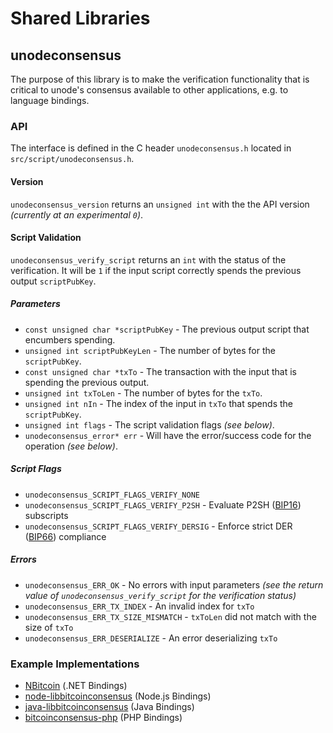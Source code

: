 Shared Libraries
================

## unodeconsensus

The purpose of this library is to make the verification functionality that is critical to unode's consensus available to other applications, e.g. to language bindings.

### API

The interface is defined in the C header `unodeconsensus.h` located in  `src/script/unodeconsensus.h`.

#### Version

`unodeconsensus_version` returns an `unsigned int` with the the API version *(currently at an experimental `0`)*.

#### Script Validation

`unodeconsensus_verify_script` returns an `int` with the status of the verification. It will be `1` if the input script correctly spends the previous output `scriptPubKey`.

##### Parameters
- `const unsigned char *scriptPubKey` - The previous output script that encumbers spending.
- `unsigned int scriptPubKeyLen` - The number of bytes for the `scriptPubKey`.
- `const unsigned char *txTo` - The transaction with the input that is spending the previous output.
- `unsigned int txToLen` - The number of bytes for the `txTo`.
- `unsigned int nIn` - The index of the input in `txTo` that spends the `scriptPubKey`.
- `unsigned int flags` - The script validation flags *(see below)*.
- `unodeconsensus_error* err` - Will have the error/success code for the operation *(see below)*.

##### Script Flags
- `unodeconsensus_SCRIPT_FLAGS_VERIFY_NONE`
- `unodeconsensus_SCRIPT_FLAGS_VERIFY_P2SH` - Evaluate P2SH ([BIP16](https://github.com/bitcoin/bips/blob/master/bip-0016.mediawiki)) subscripts
- `unodeconsensus_SCRIPT_FLAGS_VERIFY_DERSIG` - Enforce strict DER ([BIP66](https://github.com/bitcoin/bips/blob/master/bip-0066.mediawiki)) compliance

##### Errors
- `unodeconsensus_ERR_OK` - No errors with input parameters *(see the return value of `unodeconsensus_verify_script` for the verification status)*
- `unodeconsensus_ERR_TX_INDEX` - An invalid index for `txTo`
- `unodeconsensus_ERR_TX_SIZE_MISMATCH` - `txToLen` did not match with the size of `txTo`
- `unodeconsensus_ERR_DESERIALIZE` - An error deserializing `txTo`

### Example Implementations
- [NBitcoin](https://github.com/NicolasDorier/NBitcoin/blob/master/NBitcoin/Script.cs#L814) (.NET Bindings)
- [node-libbitcoinconsensus](https://github.com/bitpay/node-libbitcoinconsensus) (Node.js Bindings)
- [java-libbitcoinconsensus](https://github.com/dexX7/java-libbitcoinconsensus) (Java Bindings)
- [bitcoinconsensus-php](https://github.com/Bit-Wasp/bitcoinconsensus-php) (PHP Bindings)
